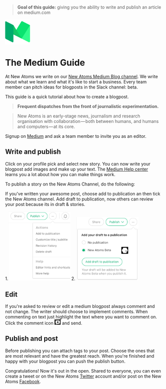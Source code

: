> **Goal of this guide:** giving you the ability to write and publish an article on medium.com

<img src="../images/medium-logo.png" width="80">

# The Medium Guide

At New Atoms we write on our [New Atoms Medium Blog channel](https://medium.com/new-atoms-beta). We write about what we learn and what it's like to start a business. Every team member can pitch ideas for blogposts in the Slack channel: beta.

This guide is a quick tutorial about how to create a blogpost.  

> **Frequent dispatches from the front of journalistic experimentation.**

>New Atoms is an early-stage news, journalism and research organisation with collaboration — both between humans, and humans and computers — at its core.

Signup on [Medium](https://medium.com/) and ask a team member to invite you as an editor.

## Write and publish

Click on your profile pick and select new story. You can now write your blogpost add images and make up your text. The [Medium Help center](https://help.medium.com/hc/en-us) learns you a lot about how you can make things work.

To publish a story on the New Atoms Channel, do the following:

If you've written your awesome post, choose add to publication an then tick the New Atoms channel. Add draft to publication, now others can review your post because its in draft & stories.

1.<img src="../images/medium-add-to-publication.png" width="200"> 2.  <img src="../images/medium-add-draft.png" width="200">  

## Edit

If you're asked to review or edit a medium blogpost always comment and not change. The writer should choose to implement comments. When commenting on text just highlight the text where you want to comment on. Click the comment icon <img src="../images/medium-review-icon.png" width="20"> and send.

## Publish and post

Before publishing you can attach tags to your post. Choose the ones that are most relevant and have the greatest reach. When you're finished and happy with your blogpost you can push the publish button.

Congratulations! Now it's out in the open. Shared to everyone, you can even create a tweet or on the New Atoms [Twitter](https://twitter.com/NewAtoms) account and/or post on the New Atoms [Facebook](https://www.facebook.com/newatoms/).   
